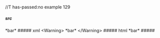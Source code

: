 //T has-passed:no
example 129
##### src
<Warning>
*bar*
</Warning>
##### xml
<?xml version="1.0" encoding="UTF-8"?>
<!DOCTYPE document SYSTEM "CommonMark.dtd">
<document xmlns="http://commonmark.org/xml/1.0">
  <html_block>&lt;Warning&gt;
*bar*
&lt;/Warning&gt;
</html_block>
</document>
##### html
<Warning>
*bar*
</Warning>
#####
